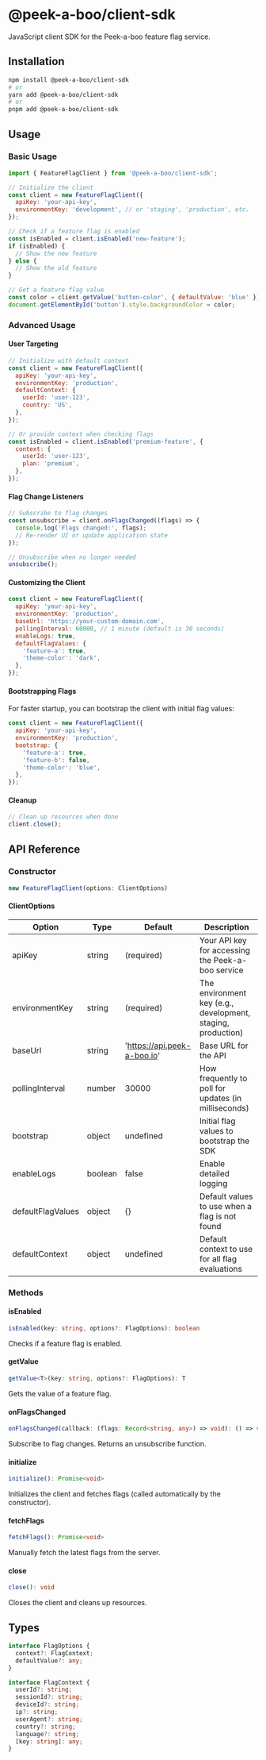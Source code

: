 # @peek-a-boo/client-sdk

JavaScript client SDK for the Peek-a-boo feature flag service.

## Installation

```bash
npm install @peek-a-boo/client-sdk
# or
yarn add @peek-a-boo/client-sdk
# or
pnpm add @peek-a-boo/client-sdk
```

## Usage

### Basic Usage

```javascript
import { FeatureFlagClient } from '@peek-a-boo/client-sdk';

// Initialize the client
const client = new FeatureFlagClient({
  apiKey: 'your-api-key',
  environmentKey: 'development', // or 'staging', 'production', etc.
});

// Check if a feature flag is enabled
const isEnabled = client.isEnabled('new-feature');
if (isEnabled) {
  // Show the new feature
} else {
  // Show the old feature
}

// Get a feature flag value
const color = client.getValue('button-color', { defaultValue: 'blue' });
document.getElementById('button').style.backgroundColor = color;
```

### Advanced Usage

#### User Targeting

```javascript
// Initialize with default context
const client = new FeatureFlagClient({
  apiKey: 'your-api-key',
  environmentKey: 'production',
  defaultContext: {
    userId: 'user-123',
    country: 'US',
  },
});

// Or provide context when checking flags
const isEnabled = client.isEnabled('premium-feature', {
  context: { 
    userId: 'user-123',
    plan: 'premium',
  },
});
```

#### Flag Change Listeners

```javascript
// Subscribe to flag changes
const unsubscribe = client.onFlagsChanged((flags) => {
  console.log('Flags changed:', flags);
  // Re-render UI or update application state
});

// Unsubscribe when no longer needed
unsubscribe();
```

#### Customizing the Client

```javascript
const client = new FeatureFlagClient({
  apiKey: 'your-api-key',
  environmentKey: 'production',
  baseUrl: 'https://your-custom-domain.com',
  pollingInterval: 60000, // 1 minute (default is 30 seconds)
  enableLogs: true,
  defaultFlagValues: {
    'feature-a': true,
    'theme-color': 'dark',
  },
});
```

#### Bootstrapping Flags

For faster startup, you can bootstrap the client with initial flag values:

```javascript
const client = new FeatureFlagClient({
  apiKey: 'your-api-key',
  environmentKey: 'production',
  bootstrap: {
    'feature-a': true,
    'feature-b': false,
    'theme-color': 'blue',
  },
});
```

#### Cleanup

```javascript
// Clean up resources when done
client.close();
```

## API Reference

### Constructor

```typescript
new FeatureFlagClient(options: ClientOptions)
```

#### ClientOptions

| Option | Type | Default | Description |
|--------|------|---------|-------------|
| apiKey | string | (required) | Your API key for accessing the Peek-a-boo service |
| environmentKey | string | (required) | The environment key (e.g., development, staging, production) |
| baseUrl | string | 'https://api.peek-a-boo.io' | Base URL for the API |
| pollingInterval | number | 30000 | How frequently to poll for updates (in milliseconds) |
| bootstrap | object | undefined | Initial flag values to bootstrap the SDK |
| enableLogs | boolean | false | Enable detailed logging |
| defaultFlagValues | object | {} | Default values to use when a flag is not found |
| defaultContext | object | undefined | Default context to use for all flag evaluations |

### Methods

#### isEnabled

```typescript
isEnabled(key: string, options?: FlagOptions): boolean
```

Checks if a feature flag is enabled.

#### getValue

```typescript
getValue<T>(key: string, options?: FlagOptions): T
```

Gets the value of a feature flag.

#### onFlagsChanged

```typescript
onFlagsChanged(callback: (flags: Record<string, any>) => void): () => void
```

Subscribe to flag changes. Returns an unsubscribe function.

#### initialize

```typescript
initialize(): Promise<void>
```

Initializes the client and fetches flags (called automatically by the constructor).

#### fetchFlags

```typescript
fetchFlags(): Promise<void>
```

Manually fetch the latest flags from the server.

#### close

```typescript
close(): void
```

Closes the client and cleans up resources.

## Types

```typescript
interface FlagOptions {
  context?: FlagContext;
  defaultValue?: any;
}

interface FlagContext {
  userId?: string;
  sessionId?: string;
  deviceId?: string;
  ip?: string;
  userAgent?: string;
  country?: string;
  language?: string;
  [key: string]: any;
}
``` 